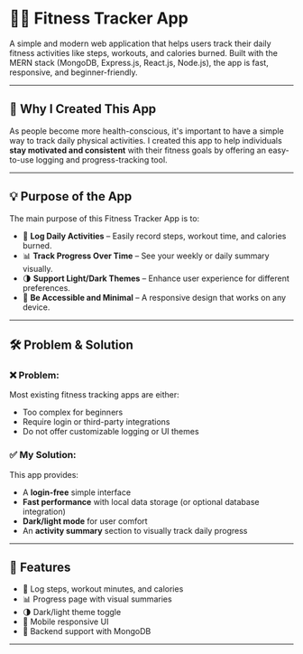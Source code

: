 # 🏃‍♀️ Fitness Tracker App

A simple and modern web application that helps users track their daily fitness activities like steps, workouts, and calories burned. Built with the MERN stack (MongoDB, Express.js, React.js, Node.js), the app is fast, responsive, and beginner-friendly.

---

## 🎯 Why I Created This App

As people become more health-conscious, it's important to have a simple way to track daily physical activities. I created this app to help individuals **stay motivated and consistent** with their fitness goals by offering an easy-to-use logging and progress-tracking tool.

---

## 💡 Purpose of the App

The main purpose of this Fitness Tracker App is to:

- 📅 **Log Daily Activities** – Easily record steps, workout time, and calories burned.
- 📊 **Track Progress Over Time** – See your weekly or daily summary visually.
- 🌗 **Support Light/Dark Themes** – Enhance user experience for different preferences.
- 📱 **Be Accessible and Minimal** – A responsive design that works on any device.

---

## 🛠️ Problem & Solution

### ❌ Problem:
Most existing fitness tracking apps are either:
- Too complex for beginners
- Require login or third-party integrations
- Do not offer customizable logging or UI themes

### ✅ My Solution:
This app provides:
- A **login-free** simple interface
- **Fast performance** with local data storage (or optional database integration)
- **Dark/light mode** for user comfort
- An **activity summary** section to visually track daily progress

---

## 🚀 Features

- 📝 Log steps, workout minutes, and calories
- 📊 Progress page with visual summaries
- 🌗 Dark/light theme toggle
- 📱 Mobile responsive UI
- 💾 Backend support with MongoDB

---
